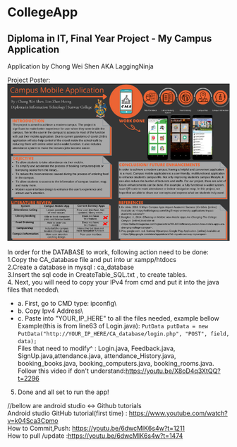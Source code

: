 # CollegeApp
## Diploma in IT, Final Year Project - My Campus Application
Application by Chong Wei Shen AKA LaggingNinja

Project Poster: \
![](Program_Screenshots/CMAproject_Poster.png)

In order for the DATABASE to work, following action need to be done:\
1.Copy the CA_database file and put into ur xampp/htdocs\
2.Create a database in mysql : ca_database\
3.Insert the sql code in CreateTable_SQL.txt , to create tables.\
4. Next, you will need to copy your IPv4 from cmd and put it into the java files that needed\
 - a. First, go to CMD type: ipconfig\
 - b. Copy Ipv4 Address\
 - c. Paste into "YOUR_IP_HERE" to all the files needed, example bellow\
Example(this is from line63 of Login.java): ```PutData putData = new PutData("http://YOUR_IP_HERE/CA_database/login.php", "POST", field, data);```\
Files that need to modify^ : Login.java, Feedback.java, SignUp.java,attendance.java, attendance_History.java, booking_books.java, booking_computers.java, booking_rooms.java.\
Follow this video if don't understand:https://youtu.be/X8oD4q3XtQQ?t=2296 <br/>
5. Done and all set to run the app!



//bellow are android studio <-> Github tutorials <br/>
Android studio GitHub tutorial(first time) : https://www.youtube.com/watch?v=k04Sca3Cpmo <br/>
How to Commit,Push: https://youtu.be/6dwcMlK6s4w?t=1211 <br/>
How to pull /update :https://youtu.be/6dwcMlK6s4w?t=1474
